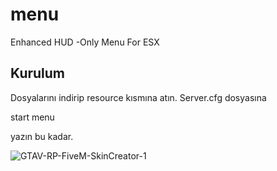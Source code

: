 # menu
 Enhanced HUD -Only Menu For ESX
 
 ## Kurulum
 Dosyalarını indirip resource kısmına atın. Server.cfg dosyasına
 
 start menu
 
 yazın bu kadar.

![GTAV-RP-FiveM-SkinCreator-1](https://forum.fivem.net/uploads/default/original/3X/2/e/2e314a04d04b31cfd05edc0eaacf3164e05db7dd.jpeg)
